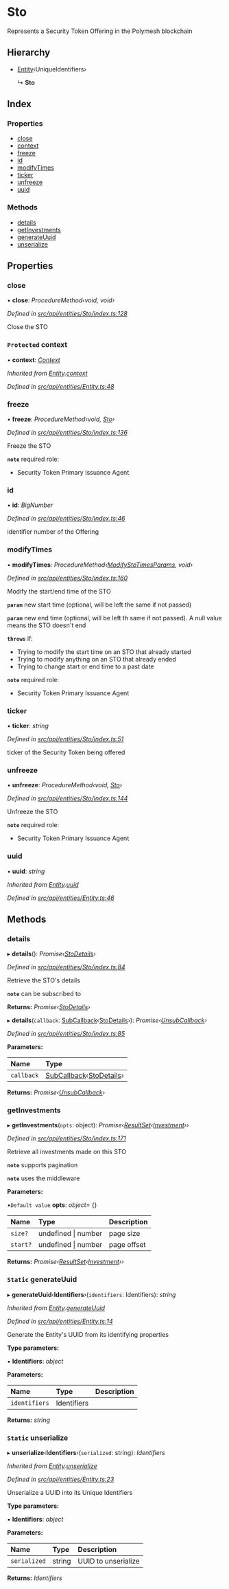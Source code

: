 # Sto

Represents a Security Token Offering in the Polymesh blockchain

## Hierarchy

* [Entity](entity.md)‹UniqueIdentifiers›

  ↳ **Sto**

## Index

### Properties

* [close](sto.md#close)
* [context](sto.md#protected-context)
* [freeze](sto.md#freeze)
* [id](sto.md#id)
* [modifyTimes](sto.md#modifytimes)
* [ticker](sto.md#ticker)
* [unfreeze](sto.md#unfreeze)
* [uuid](sto.md#uuid)

### Methods

* [details](sto.md#details)
* [getInvestments](sto.md#getinvestments)
* [generateUuid](sto.md#static-generateuuid)
* [unserialize](sto.md#static-unserialize)

## Properties

### close

• **close**: _ProcedureMethod‹void, void›_

_Defined in_ [_src/api/entities/Sto/index.ts:128_](https://github.com/PolymathNetwork/polymesh-sdk/blob/a0872cf4/src/api/entities/Sto/index.ts#L128)

Close the STO

### `Protected` context

• **context**: [_Context_](context.md)

_Inherited from_ [_Entity_](entity.md)_._[_context_](entity.md#protected-context)

_Defined in_ [_src/api/entities/Entity.ts:48_](https://github.com/PolymathNetwork/polymesh-sdk/blob/a0872cf4/src/api/entities/Entity.ts#L48)

### freeze

• **freeze**: _ProcedureMethod‹void,_ [_Sto_](sto.md)_›_

_Defined in_ [_src/api/entities/Sto/index.ts:136_](https://github.com/PolymathNetwork/polymesh-sdk/blob/a0872cf4/src/api/entities/Sto/index.ts#L136)

Freeze the STO

**`note`** required role:

* Security Token Primary Issuance Agent

### id

• **id**: _BigNumber_

_Defined in_ [_src/api/entities/Sto/index.ts:46_](https://github.com/PolymathNetwork/polymesh-sdk/blob/a0872cf4/src/api/entities/Sto/index.ts#L46)

identifier number of the Offering

### modifyTimes

• **modifyTimes**: _ProcedureMethod‹_[_ModifyStoTimesParams_](../globals.md#modifystotimesparams)_, void›_

_Defined in_ [_src/api/entities/Sto/index.ts:160_](https://github.com/PolymathNetwork/polymesh-sdk/blob/a0872cf4/src/api/entities/Sto/index.ts#L160)

Modify the start/end time of the STO

**`param`** new start time \(optional, will be left the same if not passed\)

**`param`** new end time \(optional, will be left th same if not passed\). A null value means the STO doesn't end

**`throws`** if:

* Trying to modify the start time on an STO that already started
* Trying to modify anything on an STO that already ended
* Trying to change start or end time to a past date

**`note`** required role:

* Security Token Primary Issuance Agent

### ticker

• **ticker**: _string_

_Defined in_ [_src/api/entities/Sto/index.ts:51_](https://github.com/PolymathNetwork/polymesh-sdk/blob/a0872cf4/src/api/entities/Sto/index.ts#L51)

ticker of the Security Token being offered

### unfreeze

• **unfreeze**: _ProcedureMethod‹void,_ [_Sto_](sto.md)_›_

_Defined in_ [_src/api/entities/Sto/index.ts:144_](https://github.com/PolymathNetwork/polymesh-sdk/blob/a0872cf4/src/api/entities/Sto/index.ts#L144)

Unfreeze the STO

**`note`** required role:

* Security Token Primary Issuance Agent

### uuid

• **uuid**: _string_

_Inherited from_ [_Entity_](entity.md)_._[_uuid_](entity.md#uuid)

_Defined in_ [_src/api/entities/Entity.ts:46_](https://github.com/PolymathNetwork/polymesh-sdk/blob/a0872cf4/src/api/entities/Entity.ts#L46)

## Methods

### details

▸ **details**\(\): _Promise‹_[_StoDetails_](../interfaces/stodetails.md)_›_

_Defined in_ [_src/api/entities/Sto/index.ts:84_](https://github.com/PolymathNetwork/polymesh-sdk/blob/a0872cf4/src/api/entities/Sto/index.ts#L84)

Retrieve the STO's details

**`note`** can be subscribed to

**Returns:** _Promise‹_[_StoDetails_](../interfaces/stodetails.md)_›_

▸ **details**\(`callback`: [SubCallback](../globals.md#subcallback)‹[StoDetails](../interfaces/stodetails.md)›\): _Promise‹_[_UnsubCallback_](../globals.md#unsubcallback)_›_

_Defined in_ [_src/api/entities/Sto/index.ts:85_](https://github.com/PolymathNetwork/polymesh-sdk/blob/a0872cf4/src/api/entities/Sto/index.ts#L85)

**Parameters:**

| Name | Type |
| :--- | :--- |
| `callback` | [SubCallback](../globals.md#subcallback)‹[StoDetails](../interfaces/stodetails.md)› |

**Returns:** _Promise‹_[_UnsubCallback_](../globals.md#unsubcallback)_›_

### getInvestments

▸ **getInvestments**\(`opts`: object\): _Promise‹_[_ResultSet_](../interfaces/resultset.md)_‹_[_Investment_](../interfaces/investment.md)_››_

_Defined in_ [_src/api/entities/Sto/index.ts:171_](https://github.com/PolymathNetwork/polymesh-sdk/blob/a0872cf4/src/api/entities/Sto/index.ts#L171)

Retrieve all investments made on this STO

**`note`** supports pagination

**`note`** uses the middleware

**Parameters:**

▪`Default value` **opts**: _object_= {}

| Name | Type | Description |
| :--- | :--- | :--- |
| `size?` | undefined \| number | page size |
| `start?` | undefined \| number | page offset |

**Returns:** _Promise‹_[_ResultSet_](../interfaces/resultset.md)_‹_[_Investment_](../interfaces/investment.md)_››_

### `Static` generateUuid

▸ **generateUuid**‹**Identifiers**›\(`identifiers`: Identifiers\): _string_

_Inherited from_ [_Entity_](entity.md)_._[_generateUuid_](entity.md#static-generateuuid)

_Defined in_ [_src/api/entities/Entity.ts:14_](https://github.com/PolymathNetwork/polymesh-sdk/blob/a0872cf4/src/api/entities/Entity.ts#L14)

Generate the Entity's UUID from its identifying properties

**Type parameters:**

▪ **Identifiers**: _object_

**Parameters:**

| Name | Type | Description |
| :--- | :--- | :--- |
| `identifiers` | Identifiers |  |

**Returns:** _string_

### `Static` unserialize

▸ **unserialize**‹**Identifiers**›\(`serialized`: string\): _Identifiers_

_Inherited from_ [_Entity_](entity.md)_._[_unserialize_](entity.md#static-unserialize)

_Defined in_ [_src/api/entities/Entity.ts:23_](https://github.com/PolymathNetwork/polymesh-sdk/blob/a0872cf4/src/api/entities/Entity.ts#L23)

Unserialize a UUID into its Unique Identifiers

**Type parameters:**

▪ **Identifiers**: _object_

**Parameters:**

| Name | Type | Description |
| :--- | :--- | :--- |
| `serialized` | string | UUID to unserialize |

**Returns:** _Identifiers_

